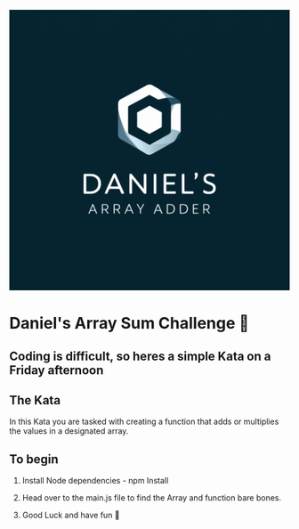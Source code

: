 ![App Screenshot](logo.jpg)

# Daniel's Array Sum Challenge 🧮

## Coding is difficult, so heres a simple Kata on a Friday afternoon 

## The Kata 

In this Kata you are tasked with creating a function that adds or multiplies the values in a designated array.

## To begin 

1. Install Node dependencies -
npm Install

2. Head over to the main.js file to find the Array and function bare bones.


3. Good Luck and have fun 🤖
